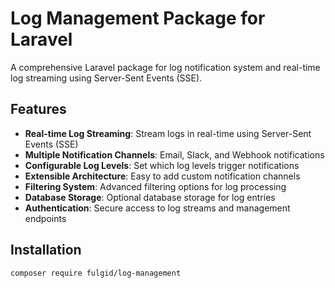 # Log Management Package for Laravel

A comprehensive Laravel package for log notification system and real-time log streaming using Server-Sent Events (SSE).

## Features

- **Real-time Log Streaming**: Stream logs in real-time using Server-Sent Events (SSE)
- **Multiple Notification Channels**: Email, Slack, and Webhook notifications
- **Configurable Log Levels**: Set which log levels trigger notifications
- **Extensible Architecture**: Easy to add custom notification channels
- **Filtering System**: Advanced filtering options for log processing
- **Database Storage**: Optional database storage for log entries
- **Authentication**: Secure access to log streams and management endpoints

## Installation

```bash
composer require fulgid/log-management